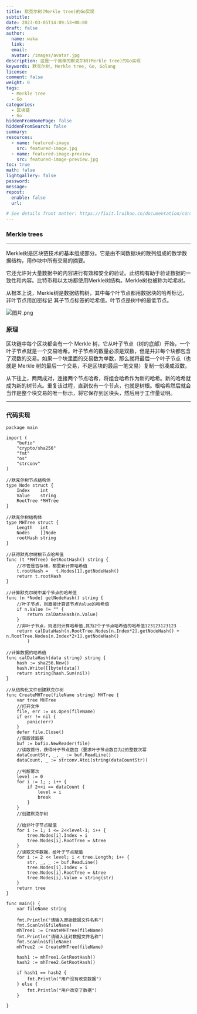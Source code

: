 ```yaml
---
title: 默克尔树(Merkle tree)的Go实现
subtitle:
date: 2023-03-05T14:09:53+08:00
draft: false
author:
  name: waka
  link:
  email:
  avatar: /images/avatar.jpg
description: 这是一个简单的默克尔树(Merkle tree)的Go实现
keywords: 默克尔树, Merkle tree, Go, Golang
license:
comment: false
weight: 0
tags:
  - Merkle tree
  - Go
categories:
  - 区块链
  - Go
hiddenFromHomePage: false
hiddenFromSearch: false
summary:
resources:
  - name: featured-image
    src: featured-image.jpg
  - name: featured-image-preview
    src: featured-image-preview.jpg
toc: true
math: false
lightgallery: false
password:
message:
repost:
  enable: false
  url:

# See details front matter: https://fixit.lruihao.cn/documentation/content/#front-matter
---
```

### Merkle trees

___

Merkle树是区块链技术的基本组成部分。它是由不同数据块的散列组成的数学数据结构，用作块中所有交易的摘要。

它还允许对大量数据中的内容进行有效和安全的验证。此结构有助于验证数据的一致性和内容。比特币和以太坊都使用Merkle树结构。Merkle树也被称为哈希树。

从根本上说，Merkle树是数据结构树，其中每个叶节点都用数据块的哈希标记，非叶节点用加密标记 其子节点标签的哈希值。叶节点是树中的最低节点。

![图片.png](https://img.learnblockchain.cn/attachments/2023/02/R9Yl2Xvj63e26ec555cc7.png)

### 原理

区块链中每个区块都会有一个 Merkle 树，它从叶子节点（树的底部）开始，一个叶子节点就是一个交易哈希。叶子节点的数量必须是双数，但是并非每个块都包含了双数的交易。如果一个块里面的交易数为单数，那么就将最后一个叶子节点（也就是 Merkle 树的最后一个交易，不是区块的最后一笔交易）复制一份凑成双数。

从下往上，两两成对，连接两个节点哈希，将组合哈希作为新的哈希。新的哈希就成为新的树节点。重复该过程，直到仅有一个节点，也就是树根。根哈希然后就会当作是整个块交易的唯一标示，将它保存到区块头，然后用于工作量证明。

___

### 代码实现

```golang
package main

import (
	"bufio"
	"crypto/sha256"
	"fmt"
	"os"
	"strconv"
)

//默克尔树节点结构体
type Node struct {
	Index    int
	Value    string
	RootTree *MHTree
}

//默克尔树结构体
type MHTree struct {
	Length   int
	Nodes    []Node
	rootHash string
}

//获得默克尔树根节点哈希值
func (t *MHTree) GetRootHash() string {
	//不管是否存储，都重新计算哈希值
	t.rootHash =   t.Nodes[1].getNodeHash()                            
	return t.rootHash
}

//计算默克尔树中某个节点的哈希值
func (n *Node) getNodeHash() string {
	//叶子节点，则直接计算该节点Value的哈希值
	if n.Value != "" {
		return calDataHash(n.Value)
	}
	//非叶子节点，则递归计算哈希值,其为2个子节点哈希值的哈希值123123123123
    return calDataHash(n.RootTree.Nodes[n.Index*2].getNodeHash() + n.RootTree.Nodes[n.Index*2+1].getNodeHash()
        )                                                         

//计算数据的哈希值
func calDataHash(data string) string {
	hash := sha256.New()
	hash.Write([]byte(data))
	return string(hash.Sum(nil))
}

//从结构化文件创建默克尔树
func CreateMHTree(fileName string) MHTree {
	var tree MHTree
	//打开文件
	file, err := os.Open(fileName)
	if err != nil {
		panic(err)
	}
	defer file.Close()
	//获取读取器
	buf := bufio.NewReader(file)
	//读取首行，获得叶子节点数目（要求叶子节点数目为2的整数次幂
	dataCountStr, _, _ := buf.ReadLine()
	dataCount, _ := strconv.Atoi(string(dataCountStr))

	//判断幂次
	level := 0
	for i := 1; ; i++ {                                          
		if 2<<i == dataCount {
			level = i
			break
		}
	}
	//创建默克尔树

	//给非叶子节点赋值
	for i := 1; i <= 2<<level-1; i++ {                               
		tree.Nodes[i].Index = i
		tree.Nodes[i].RootTree = &tree
	}
	//读取文件数据，给叶子节点赋值
	for i := 2 << level; i < tree.Length; i++ {                  
		str, _, _ := buf.ReadLine()
		tree.Nodes[i].Index = i
		tree.Nodes[i].RootTree = &tree
		tree.Nodes[i].Value = string(str)
	}
	return tree
}

func main() {
	var fileName string

	fmt.Println("请输入原始数据文件名称")
	fmt.Scanln(&fileName)
	mhTree1 := CreateMHTree(fileName)
	fmt.Println("请输入比对数据文件名称")
	fmt.Scanln(&fileName)
	mhTree2 := CreateMHTree(fileName)

	hash1 := mhTree1.GetRootHash()
	hash2 := mhTree2.GetRootHash()

	if hash1 == hash2 {
		fmt.Println("用户没有改变数据")
	} else {
		fmt.Println("用户改变了数据")
	}

}

```


<!--more-->
